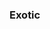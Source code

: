 ### Exotic
<picture>
 <source media="(prefers-color-scheme: dark)" srcset="https://www.google.com/url?sa=i&url=https%3A%2F%2Fsea.ign.com%2Fcyberpunk-edgerunners%2F190276%2Freview%2Fcyberpunk-edgerunners-review&psig=AOvVaw0OWyI5zg7DvIehhXrvP90S&ust=1678731945949000&source=images&cd=vfe&ved=0CBAQjRxqFwoTCOCIh8aC1_0CFQAAAAAdAAAAABAE
">
 <source media="(prefers-color-scheme: light)" srcset="https://www.google.com/url?sa=i&url=https%3A%2F%2Fwallpaperaccess.com%2F2001-space-odyssey&psig=AOvVaw0UU-igup50DMZ9aDqJNsDr&ust=1678732067247000&source=images&cd=vfe&ved=0CBAQjRxqFwoTCPiVjZWD1_0CFQAAAAAdAAAAABAE
">
 <img alt="" src="![image](https://user-images.githubusercontent.com/106238433/224564788-deaf0c72-0599-41e3-9d3f-51c545523a61.png)
">
</picture>
